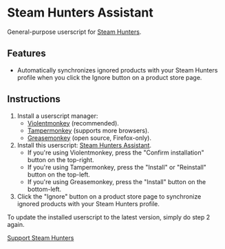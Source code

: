 # Steam Hunters Assistant
General-purpose userscript for [Steam Hunters](https://steamhunters.com).

## Features
- Automatically synchronizes ignored products with your Steam Hunters profile when you click the Ignore button on a product store page.

## Instructions
1. Install a userscript manager:
   - [Violentmonkey](https://violentmonkey.github.io/) (recommended).
   - [Tampermonkey](https://tampermonkey.net/) (supports more browsers).
   - [Greasemonkey](https://addons.mozilla.org/en-US/firefox/addon/greasemonkey/) (open source, Firefox-only).
2. Install this userscript: [Steam Hunters Assistant](https://github.com/RudeySH/steam-hunters-assistant/raw/main/dist/steam-hunters-assistant.user.js).
   - If you're using Violentmonkey, press the "Confirm installation" button on the top-right.
   - If you're using Tampermonkey, press the "Install" or "Reinstall" button on the top-left.
   - If you're using Greasemonkey, press the "Install" button on the bottom-left.
3. Click the "Ignore" button on a product store page to synchronize ignored products with your Steam Hunters profile.

To update the installed userscript to the latest version, simply do step 2 again.

[Support Steam Hunters](https://steamhunters.com/supporters)
